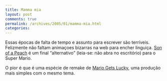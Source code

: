 ```yaml
---
title: Mamma mia
layout: post
comments: true
permalink: /archives/2005/01/mamma-mia.html
categories:
---
```

Essas épocas de falta de tempo e assunto para escrever são terríveis. Felizmente não faltam animaçoes bizarras na web para encher linguiça. <a href=http://www.newgrounds.com/portal/view/196510 >Son of a Peach</a> é um final &#8220;alternativo&#8221; (leia-se: não abra no escritório) para o Super Mario.

O pior é que é uma espécie de remake de <a href=http://www.videogamedc.com/Pixeled\_Parodies/Mario\_Gets\_Lucky/mario\_gets_lucky.html >Mario Gets Lucky</a>, uma produção mais simples com o mesmo tema.